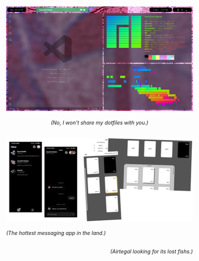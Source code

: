 ![A Screenshot of a Linux Desktop](https://github.com/ItsKerolos/ItsKerolos/raw/master/2020-07-22-174537_1366x768_scrot.png)

<h6 align="center"><i>(No, I won't share my dotfiles with you.)</i></h6>

![The sexist app alive](https://github.com/ItsKerolos/ItsKerolos/raw/master/Untitled.png)
<h6 align="left"><i>(The hottest messaging app in the land.)</i></h6>
<h6 align="right"><i>(Airtegal looking for its lost fishs.)</i></h6>
